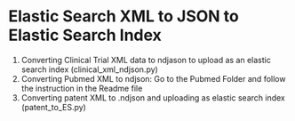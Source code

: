 # Elastic Search XML to JSON to Elastic Search Index

1. Converting Clinical Trial XML data to ndjason to upload as an elastic search index (clinical_xml_ndjson.py)
2. Converting Pubmed XML to ndjson: Go to the Pubmed Folder and follow the instruction in the Readme file
3. Converting patent XML to .ndjson and uploading as elastic search index (patent_to_ES.py)

